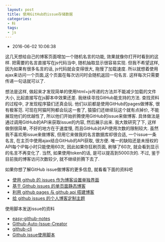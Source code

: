 ```yaml
---
 layout: post
 title: 使用GitHub的issue存储数据
 categories:
 - 科
 tags:
 - js
---
```


- 2016-06-02 10:06:38

这几天想给自己的博客页面增加一个随机名言的功能, 效果就像你打开时看到的这样. 把需要的名言直接写在js代码当中, 随机抽取显示很容易实现. 但我不希望这样, 因为如果有很多名言的话, js代码就会变得很大, 拖慢了加载速度. 所以就想着使用ajax来访问一个页面,这个页面在每次访问时会随机返回一句名言. 这样每次只需要传递一句话就可以了.

想法是这样, 做起来才发现简单的使用html+js传递的方法并不能减少加载的文件大小, 比起直接写在js脚本中效果还差. 我继续寻找GitHub能支持的方法. 查找资料的过程中, 才发现程序猿们还真会玩. 他们以前都是使用GitHub的pages做博客, 很有极客范. 可现在阿猫阿狗都会玩这一套了, 猿猿们还继续玩这个就有点掉价, 不能展现他们的优越性了, 所以他们开始折腾使用GitHub的issue来做博客. 具体做法是通过调用GitHub的API来获取issue的内容, 然后展示出来. 我大致研究了下, 这样做倒很简单, 不好的地方在于速度慢, 而且GitHub对API使用次数的限制较大. 虽然我不喜欢用issue来做博客, 但用它来做我的名言数据库却很合适, 一个issue一条名言, 在主页中使用ajax结合GitHub的API获取, 很方便. 唯一的缺陷还是未授权的API每个IP每小时只能使用60次, 因此如果你狂刷页面, 刷够了60次, 就会看到显示的名言不再变化了. 当然, 如果使用token的话, 是可以提高到5000次的. 不过, 鉴于目前我的博客访问次数较少, 就不继续折腾下去了.

如果你想了解GitHub issue做博客的更多信息, 就看看下面的资料吧

- [使用 github 的 issues 作为博客设置单独界面](https://github.com/hanxi/issues-blog)
- [基于 Github issues 的单页面静态博客](https://github.com/wuhaoworld/github-issues-blog)
- [利用 github pages 与 github api 搭建博客](https://github.com/eyasliu/blog/issues/2)
- [给 github issues 的个人博客定制主题](http://www.hanxi.info/?p=6&t=1458518400034)

使用脚本发送issue的资料

- [easy-github-notes](https://github.com/wangwangwar/easy-github-notes/blob/master/main.py)
- [Github-Auto-Issue-Creator](https://github.com/Ricky54326/Github-Auto-Issue-Creator/blob/master/github.py)
- [github-cli](https://github.com/jsmits/github-cli)
- [Github issue使用脚本](http://qiita.com/KENJU/items/1f02720f1f64c657cc44)
